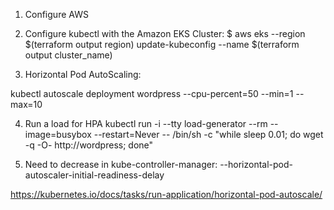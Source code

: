 1. Configure AWS 

2. Configure kubectl with the Amazon EKS Cluster:
   $ aws eks --region $(terraform output region) update-kubeconfig --name $(terraform output cluster_name)


3. Horizontal Pod AutoScaling:

kubectl autoscale deployment wordpress --cpu-percent=50 --min=1 --max=10

4. Run a load for HPA
kubectl run -i --tty load-generator --rm --image=busybox --restart=Never -- /bin/sh -c "while sleep 0.01; do wget -q -O- http://wordpress; done"


5. Need to decrease in kube-controller-manager:
--horizontal-pod-autoscaler-initial-readiness-delay 

https://kubernetes.io/docs/tasks/run-application/horizontal-pod-autoscale/
